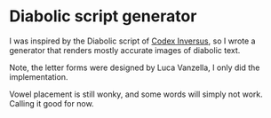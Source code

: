 # Diabolic script generator

I was inspired by the Diabolic script of [Codex Inversus](https://linktr.ee/Codex_Inversus), so I wrote a generator that renders mostly accurate images of diabolic text.

Note, the letter forms were designed by Luca Vanzella, I only did the implementation.

Vowel placement is still wonky, and some words will simply not work. Calling it good for now.
